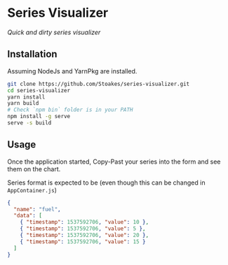 # Series Visualizer

_Quick and dirty series visualizer_

## Installation

Assuming NodeJs and YarnPkg are installed.

```bash
git clone https://github.com/Stoakes/series-visualizer.git
cd series-visualizer
yarn install
yarn build
# Check `npm bin` folder is in your PATH
npm install -g serve
serve -s build
```

## Usage

Once the application started, Copy-Past your series into the form and see them on the chart.

Series format is expected to be (even though this can be changed in `AppContainer.js`)

```json
{
  "name": "fuel",
  "data": [
    { "timestamp": 1537592706, "value": 10 },
    { "timestamp": 1537592706, "value": 5 },
    { "timestamp": 1537592706, "value": 20 },
    { "timestamp": 1537592706, "value": 15 }
  ]
}
```
